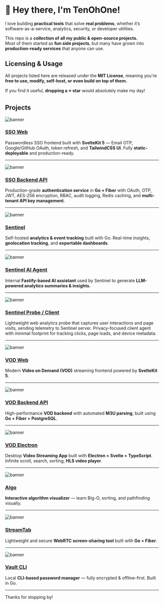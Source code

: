 # 👋 Hey there, I'm TenOhOne!

I love building **practical tools** that solve **real problems**, whether it’s software-as-a-service, analytics, security, or developer utilities.

This repo is a **collection of all my public & open-source projects.**  
Most of them started as **fun side projects**, but many have grown into **production-ready services** that anyone can use.

## Licensing & Usage

All projects listed here are released under the **MIT License**, meaning you're **free to use, modify, self-host, or even build on top of them.**

If you find it useful, **dropping a ⭐ star** would absolutely make my day!


## Projects

![banner](https://i.imgur.com/N1mLxOx.png)  
### [SSO Web](https://github.com/1001api/sso-web)

Passwordless SSO frontend built with **SvelteKit 5** — Email OTP, Google/GitHub OAuth, token refresh, and **TailwindCSS UI**. Fully **static-deployable** and production-ready.

---

![banner](https://i.imgur.com/Mj7iIto.png)  
### [SSO Backend API](https://github.com/1001api/sso-api)

Production-grade **authentication service** in **Go + Fiber** with OAuth, OTP, JWT, AES-256 encryption, RBAC, audit logging, Redis caching, and **multi-tenant API key management**.

---

![banner](https://i.imgur.com/UjWZ1rh.png)  
### [Sentinel](https://github.com/1001api/sentinel)

Self-hosted **analytics & event tracking** built with Go. Real-time insights, **geolocation tracking**, and **exportable dashboards**.

---

![banner](https://i.imgur.com/ubR4Jyi.png)  
### [Sentinel AI Agent](https://github.com/1001api/sentinel-agent)

Internal **Fastify-based AI assistant** used by Sentinel to generate **LLM-powered analytics summaries & insights.**

---

![banner](https://i.imgur.com/q9dM8cf.png)
### [Sentinel Probe / Client](https://github.com/1001api/sentinel-probe)

Lightweight web analytics probe that captures user interactions and page visits, sending telemetry to Sentinel server. Privacy-focused client agent with minimal footprint for tracking clicks, page loads, and device metadata.

---

![banner](https://i.imgur.com/l0qSJEs.png)  
### [VOD Web](https://github.com/1001api/vod-web)

Modern **Video on Demand (VOD)** streaming frontend powered by **SvelteKit 5**.

---

![banner](https://i.imgur.com/PUbvJJm.png)  
### [VOD Backend API](https://github.com/1001api/vod-be)

High-performance **VOD backend** with automated **M3U parsing**, built using **Go + Fiber + PostgreSQL**.

---

![banner](https://i.imgur.com/bU4l1Mn.png)  
### [VOD Electron](https://github.com/1001api/vod-electron)

Desktop **Video Streaming App** built with **Electron + Svelte + TypeScript**. Infinite scroll, search, sorting, **HLS video player**.

---

![banner](https://i.imgur.com/7aiUSfa.png)  
### [Algo](https://github.com/1001api/algo)

**Interactive algorithm visualizer** — learn Big-O, sorting, and pathfinding visually.

---

![banner](https://i.imgur.com/VDX4a0J.png)  
### [StreamTab](https://github.com/1001api/streamtab)

Lightweight and secure **WebRTC screen-sharing tool** built with **Go + Fiber**.

---

![banner](https://i.imgur.com/Q06zuAF.png)  
### [Vault CLI](https://github.com/1001api/vault)

Local **CLI-based password manager** — fully encrypted & offline-first. Built in Go.

---

Thanks for stopping by!  

